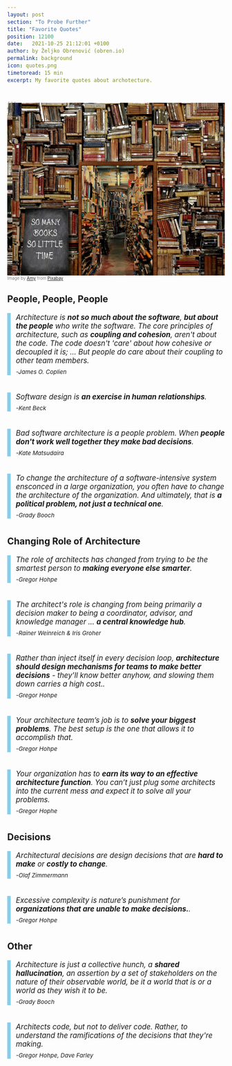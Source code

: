 ```yaml
---
layout: post
section: "To Probe Further"
title: "Favorite Quotes"
position: 12100
date:   2021-10-25 21:12:01 +0100
author: by Željko Obrenović (obren.io)
permalink: background
icon: quotes.png
timetoread: 15 min
excerpt: My favorite quotes about archotecture.


---
```

<img style="margin-top: -20px; width: 100%; height: 400px; object-fit: cover" 
     src="assets/images/arch/books-g1b2675255_1920.jpg">
<div style="font-size: 70%; margin-top: -16px; color: grey; margin-bottom: 12px">
Image by <a href="https://pixabay.com/users/prettysleepy-2973588/?utm_source=link-attribution&amp;utm_medium=referral&amp;utm_campaign=image&amp;utm_content=5430104">Amy</a> from <a href="https://pixabay.com//?utm_source=link-attribution&amp;utm_medium=referral&amp;utm_campaign=image&amp;utm_content=5430104">Pixabay</a>
</div>

<style>
 .quote {
     border-left: 8px solid skyblue;
     padding-left: 12px;
     margin-top: 20px;
     margin-bottom: 40px;
     font-size: 120%;
     font-style: italic;
 }
 .author {
     margin-top: 8px;
     font-size: 80%;
 }
</style>

## People, People, People

<div class="quote">
Architecture is <b>not so much about the software</b>, <b>but about the people</b> who write the software. The core principles of architecture, such as <b>coupling and cohesion</b>, aren't about the code. The code doesn't 'care' about how cohesive or decoupled it is; … But people do care about their coupling to other team members. <div class="author">-James O. Coplien</div>
</div>

<div class="quote">
Software design is <b>an exercise in human relationships</b>.
<div class="author">-Kent Beck</div>
</div>

<div class="quote">
Bad software architecture is a people problem. When <b>people don't work well together they make bad decisions</b>.
<div class="author">-Kate Matsudaira</div>
</div>

<div class="quote">
To change the architecture of a software-intensive system ensconced in a large organization, you often have to change the architecture of the organization. And ultimately, that is <b>a political problem, not just a technical one</b>.
<div class="author">-Grady Booch</div>
</div>

## Changing Role of Architecture

<div class="quote">
The role of architects has changed from trying to be the smartest person to <b>making everyone else smarter</b>.
<div class="author">-Gregor Hohpe</div>
</div>

<div class="quote">
The architect's role is changing from being primarily a decision maker to being a coordinator, advisor, and knowledge manager ... <b>a central knowledge hub</b>.
<div class="author">-Rainer Weinreich & Iris Groher</div>
</div>

<div class="quote">
Rather than inject itself in every decision loop, <b>architecture should design mechanisms for teams to make better decisions</b> - they’ll know better anyhow, and slowing them down carries a high cost..
<div class="author">-Gregor Hohpe</div>
</div>

<div class="quote">
Your architecture team’s job is to <b>solve your biggest problems</b>. The best setup is the one that allows it to accomplish that.
<div class="author">-Gregor Hohpe</div>
</div>

<div class="quote">
Your organization has to <b>earn its way to an effective architecture function</b>. You can’t just plug some architects into the current mess and expect it to solve all your problems.
<div class="author">-Gregor Hophe</div>
</div>

## Decisions

<div class="quote">
Architectural decisions are design decisions that are <b>hard to make</b> or <b>costly to change</b>.
<div class="author">-Olaf Zimmermann</div>
</div>

<div class="quote">
Excessive complexity is nature’s punishment for <b>organizations that are unable to make decisions.</b>.
<div class="author">-Gregor Hohpe</div>
</div>

## Other
 
<div class="quote">
Architecture is just a collective hunch, a <b>shared hallucination</b>, an assertion by a set of stakeholders on the nature of their observable world, be it a world that is or a world as they wish it to be.
<div class="author">-Grady Booch</div>
</div>
 
<div class="quote">
Architects code, but not to deliver code. Rather, to understand the ramifications of the decisions that they're making.
<div class="author">-Gregor Hohpe, Dave Farley</div>
</div>



